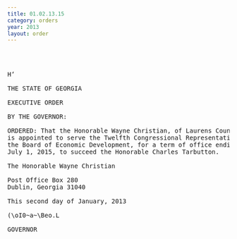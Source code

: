 ```yaml
---
title: 01.02.13.15
category: orders
year: 2013
layout: order
---
```


<pre>   
 

H‘

THE STATE OF GEORGIA

EXECUTIVE ORDER

BY THE GOVERNOR:

ORDERED: That the Honorable Wayne Christian, of Laurens County, Georgia,
is appointed to serve the Twelfth Congressional Representative on
the Board of Economic Development, for a term of office ending
July 1, 2015, to succeed the Honorable Charles Tarbutton.

The Honorable Wayne Christian

Post Office Box 280
Dublin, Georgia 31040

This second day of January, 2013

(\oI0~a~\Beo.L

GOVERNOR

</pre>
